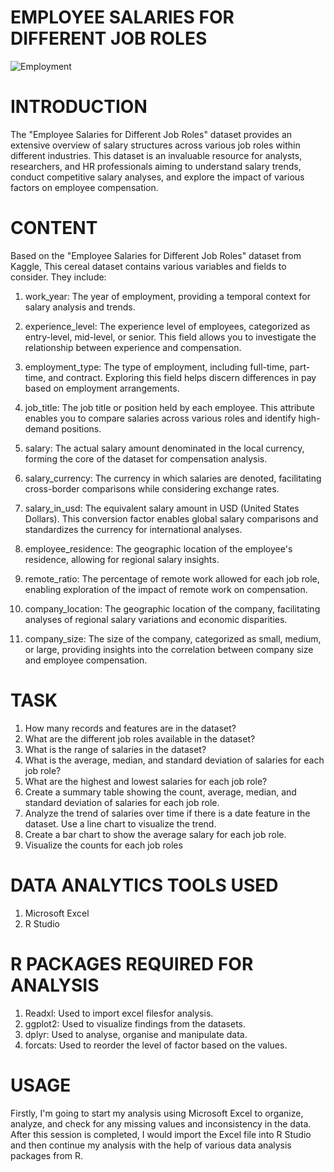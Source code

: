 # EMPLOYEE SALARIES FOR DIFFERENT JOB ROLES
![Employment](https://github.com/user-attachments/assets/0052cc9a-0327-45a2-93d0-2038447b0772)

# INTRODUCTION
The "Employee Salaries for Different Job Roles" dataset provides an extensive overview of salary structures across various job roles within different industries. This dataset is an invaluable resource for analysts, researchers, and HR professionals aiming to understand salary trends, conduct competitive salary analyses, and explore the impact of various factors on employee compensation.

# CONTENT
Based on the "Employee Salaries for Different Job Roles" dataset from Kaggle, This cereal dataset contains various variables and fields to consider. They include:
1. work_year: The year of employment, providing a temporal context for salary analysis and trends.

2. experience_level: The experience level of employees, categorized as entry-level, mid-level, or senior. This field allows you to investigate the relationship between experience and compensation.

3. employment_type: The type of employment, including full-time, part-time, and contract. Exploring this field helps discern differences in pay based on employment arrangements.

4.  job_title: The job title or position held by each employee. This attribute enables you to compare salaries across various roles and identify high-demand positions.

5.  salary: The actual salary amount denominated in the local currency, forming the core of the dataset for compensation analysis.

6.  salary_currency: The currency in which salaries are denoted, facilitating cross-border comparisons while considering exchange rates.

7.  salary_in_usd: The equivalent salary amount in USD (United States Dollars). This conversion factor enables global salary comparisons and standardizes the currency for international analyses.

8.  employee_residence: The geographic location of the employee's residence, allowing for regional salary insights.

9.  remote_ratio: The percentage of remote work allowed for each job role, enabling exploration of the impact of remote work on compensation.

10. company_location: The geographic location of the company, facilitating analyses of regional salary variations and economic disparities.

11. company_size: The size of the company, categorized as small, medium, or large, providing insights into the correlation between company size and employee compensation.
    
# TASK
1.  How many records and features are in the dataset?
2.  What are the different job roles available in the dataset?
3.  What is the range of salaries in the dataset?
4.  What is the average, median, and standard deviation of salaries for each job role?
5.  What are the highest and lowest salaries for each job role?
6.  Create a summary table showing the count, average, median, and standard deviation of salaries for each job role.
7.  Analyze the trend of salaries over time if there is a date feature in the dataset. Use a line chart to visualize the trend.
8.  Create a bar chart to show the average salary for each job role.
9.  Visualize the counts for each job roles

# DATA ANALYTICS TOOLS USED
1. Microsoft Excel
2. R Studio

# R PACKAGES REQUIRED FOR ANALYSIS
1. Readxl: Used to import excel filesfor analysis.
2. ggplot2: Used to visualize findings from the datasets.
3. dplyr: Used to analyse, organise and manipulate data.
4. forcats: Used to reorder the level of factor based on the values.

# USAGE
Firstly, I'm going to start my analysis using Microsoft Excel to organize, analyze, and check for any missing values and inconsistency in the data. After this session is completed, I would import the Excel file into R Studio and then continue my analysis with the help of various data analysis packages from R.
